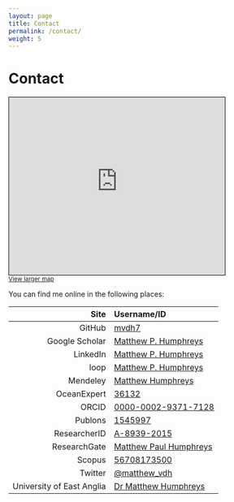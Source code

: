 ```yaml
---
layout: page
title: Contact
permalink: /contact/
weight: 5
---
```


# **Contact**

<div style="display: flex; flex-flow: row wrap;">
<div>

<iframe width="425" height="350" frameborder="0" scrolling="no" marginheight="0" marginwidth="0" src="https://www.openstreetmap.org/export/embed.html?bbox=1.2173%2C52.6131%2C1.2577%2C52.6287&amp;layer=mapnik&amp;marker=52.62128522840047%2C1.2378904223442078" style="border: 1px solid black"></iframe>
   <br/><small><a href="https://www.openstreetmap.org/#map=15/52.6209/1.2321">View larger map</a></small>

</div>
<div>

You can find me online in the following places:

| Site | Username/ID
|-:|:-
| GitHub | [mvdh7](https://github.com/mvdh7)
| Google Scholar | [Matthew P. Humphreys](https://scholar.google.co.uk/citations?user=FAuQyqMAAAAJ)
| LinkedIn | [Matthew P. Humphreys](https://www.linkedin.com/in/matthew-p-humphreys-4745833a/)
| loop | [Matthew P. Humphreys](https://loop.frontiersin.org/people/391608/overview)
| Mendeley | [Matthew Humphreys](https://www.mendeley.com/profiles/matthew-humphreys2/)
| OceanExpert | [36132](https://www.oceanexpert.net/expert/matthew.humphreys)
| ORCID |  [0000-0002-9371-7128](http://orcid.org/0000-0002-9371-7128)
| Publons | [1545997](https://publons.com/a/1545997/)
| ResearcherID | [A-8939-2015](http://www.researcherid.com/rid/A-8939-2015)
| ResearchGate | [Matthew Paul Humphreys](https://www.researchgate.net/profile/Matthew_Humphreys)
| Scopus | [56708173500](https://www.scopus.com/authid/detail.uri?authorId=56708173500)
| Twitter | [@matthew_vdh](http://twitter.com/matthew_vdh)
| University of East Anglia | [Dr Matthew Humphreys](https://people.uea.ac.uk/en/persons/matthew-humphreys)

</div>
</div>
